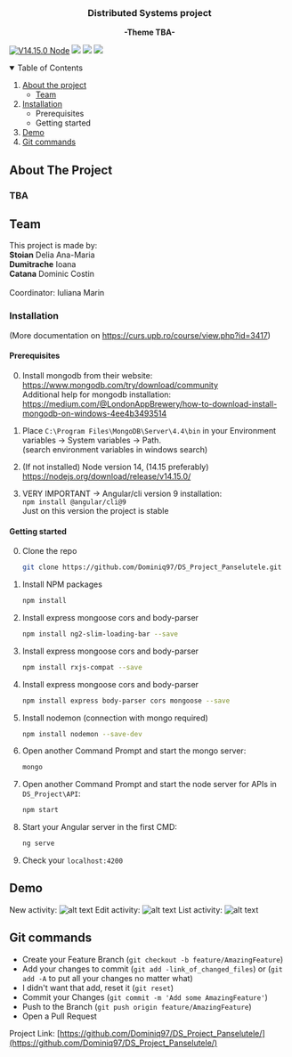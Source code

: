 
<br />
<p align="center">
  <a href="https://github.com/othneildrew/README.md">
  </a>

  <h3 align="center">Distributed Systems project</h3>

  <p align="center">
    <strong>-Theme TBA-</strong>
    
</p>

[![V14.15.0 Node](https://img.shields.io/badge/npm-v14.15.0-green)](https://nodejs.org/download/release/v14.15.0/)  ![](https://img.shields.io/badge/Angular-9.0.2-green) [![](https://img.shields.io/badge/mongodb-4.4.4-red)](https://www.mongodb.com/try/download/community) ![](https://img.shields.io/badge/nodemon-6.14.8-blue)
<!-- TABLE OF CONTENTS -->
<details open="open">
  <summary>Table of Contents</summary>
  <ol>
    <li>
      <a href="#about-the-project">About the project</a>
      <ul>
        <li><a href="#team">Team</a></li>
      </ul>
    </li>
    <li>
      <a href="#installation">Installation</a>
      <ul>
        <li>Prerequisites</li>
        <li>Getting started</li>
      </ul>
    </li>
    <li><a href="#demo">Demo</a></li>
    <li><a href="#git-commands">Git commands</a></li>
  </ol>
</details>



<!-- ABOUT THE PROJECT -->
## About The Project

### TBA

## Team

This project is made by:<br />
<strong>Stoian</strong> Delia Ana-Maria<br />
<strong>Dumitrache</strong> Ioana<br />
<strong>Catana</strong> Dominic Costin<br /><br />
Coordinator: Iuliana Marin


<!-- GETTING STARTED -->


### Installation 
(More documentation on https://curs.upb.ro/course/view.php?id=3417)
#### Prerequisites
0. Install mongodb from their website: https://www.mongodb.com/try/download/community <br />
Additional help for mongodb installation: https://medium.com/@LondonAppBrewery/how-to-download-install-mongodb-on-windows-4ee4b3493514 <br />

1. Place `C:\Program Files\MongoDB\Server\4.4\bin` in your Environment variables -> System variables -> Path. <br>
(search environment variables in windows search)<br>

2. (If not installed) Node version 14, (14.15 preferably) https://nodejs.org/download/release/v14.15.0/ <br />

3. VERY IMPORTANT -> Angular/cli version 9 installation:<br />
`npm install @angular/cli@9` <br />
Just on this version the project is stable

#### Getting started

0. Clone the repo
   ```sh
   git clone https://github.com/Dominiq97/DS_Project_Panselutele.git
   ```
1. Install NPM packages
   ```sh
   npm install
   ```
2. Install express mongoose cors and body-parser
   ```sh
   npm install ng2-slim-loading-bar --save
   ``` 
3. Install express mongoose cors and body-parser
   ```sh
   npm install rxjs-compat --save
   ``` 
4. Install express mongoose cors and body-parser
   ```sh
   npm install express body-parser cors mongoose --save
   ```   
5. Install nodemon (connection with mongo required)
   ```sh
   npm install nodemon --save-dev
   ```
6. Open another Command Prompt and start the mongo server: 
   ```sh
   mongo
   ```
7. Open another Command Prompt and start the node server for APIs in `DS_Project\API`: 
   ```sh
   npm start
   ```
8. Start your Angular server in the first CMD: 
   ```sh
   ng serve
   ```
9. Check your `localhost:4200`


## Demo
New activity: 
![alt text](https://user-images.githubusercontent.com/37049614/113505251-43a3f500-9546-11eb-88f7-ef9b73a0d16d.JPG)
Edit activity: 
![alt text](https://user-images.githubusercontent.com/37049614/113505246-4272c800-9546-11eb-8762-67badabf99d3.JPG)
List activity: 
![alt text](https://user-images.githubusercontent.com/37049614/113505249-430b5e80-9546-11eb-8061-c309363e8297.JPG)


## Git commands

- Create your Feature Branch (`git checkout -b feature/AmazingFeature`)
- Add your changes to commit (`git add -link_of_changed_files`) or (`git add -A` to put all your changes no matter what)
- I didn't want that add, reset it (`git reset`)
- Commit your Changes (`git commit -m 'Add some AmazingFeature'`)
- Push to the Branch (`git push origin feature/AmazingFeature`)
- Open a Pull Request



Project Link: [https://github.com/Dominiq97/DS_Project_Panselutele/](https://github.com/Dominiq97/DS_Project_Panselutele/)







 
